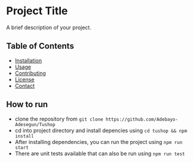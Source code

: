 # Project Title

A brief description of your project.

## Table of Contents

- [Installation](#installation)
- [Usage](#usage)
- [Contributing](#contributing)
- [License](#license)
- [Contact](#contact)

## How to run

 - clone the repository from `git clone https://github.com/Adebayo-Adesegun/Tushop`
 - cd into project directory and install depencies using `cd tushop && npm install`
 - After installing dependencies, you can run the project using `npm run start`
 - There are unit tests available that can also be run using `npm run test`

